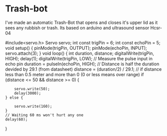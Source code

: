 # Trash-bot
I've made an automatic Trash-Bot that opens and closes it's upper lid as it sees any rubbish or trash. Its based on arduino and ultrasound sensor Hcsr-04
		
#include<servo.h>
Servo servo;
int const trigPin = 6;
int const echoPin = 5;
void setup()
{
	pinMode(trigPin, OUTPUT); 
	pinMode(echoPin, INPUT); 
        servo.attach(3);
}
void loop()
{       int duration, distance;
	digitalWrite(trigPin, HIGH); 
	delay(1);
	digitalWrite(trigPin, LOW);
	// Measure the pulse input in echo pin
	duration = pulseIn(echoPin, HIGH);
	// Distance is half the duration devided by 29.1 (from datasheet)
	distance = (duration/2) / 29.1;
	// if distance less than 0.5 meter and more than 0 (0 or less means over range) 
    if (distance <= 50 && distance >= 0) {
    	
    	servo.write(50);
        delay(3000);
    } else {
    	
    	servo.write(160);
    }
    // Waiting 60 ms won't hurt any one
    delay(60);
}﻿
